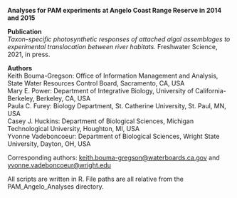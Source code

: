 <b>Analyses for PAM experiments at Angelo Coast Range Reserve in 2014 and 2015</b>

<b>Publication</b>  
<i>Taxon-specific photosynthetic responses of attached algal assemblages to experimental translocation between river habitats.</i> Freshwater Science, 2021, in press.

<b>Authors</b>  
Keith Bouma-Gregson: Office of Information Management and Analysis, State Water Resources Control Board, Sacramento, CA, USA  
Mary E. Power: Department of Integrative Biology, University of California-Berkeley, Berkeley, CA, USA  
Paula C. Furey: Biology Department, St. Catherine University, St. Paul, MN, USA  
Casey J. Huckins: Department of Biological Sciences, Michigan Technological University, Houghton, MI, USA  
Yvonne Vadeboncoeur: Department of Biological Sciences, Wright State University, Dayton, OH, USA  

Corresponding authors: keith.bouma-gregson@waterboards.ca.gov and yvonne.vadeboncoeur@wright.edu

All scripts are written in R. File paths are all relative from the PAM_Angelo_Analyses directory.
